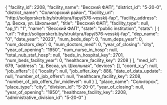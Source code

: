 {
    "facility_id": 2208,
    "facility_name": "Весский ФАП",
    "district_id": "5-20-0",
    "district_name": "Солигорский район",
    "facility_url": "http:\/\/soligorskcrb.by\/struktyra\/fapy\/576-vesskij-fap",
    "facility_address": "д. Веска, ул. Школьная",
    "title": "Весский ФАП",
    "facility_type": null,
    "ap_1": "1",
    "name": "Весский ФАП",
    "state": "public institution",
    "stats": [
        {
            "url": "http:\/\/soligorskcrb.by\/struktyra\/fapy\/576-vesskij-fap",
            "dep_name": "0",
            "date_year": "2023",
            "num_beds_dep": 0,
            "num_deps_year": 0,
            "num_doctors_dep": 0,
            "num_doctors_med": 0,
            "year_of_closing": "city",
            "year_of_opening": "1950",
            "num_nurse_in_hosp": null,
            "total_nub_staf_hosp": null,
            "beds_in_hospital_key": 2701,
            "num_beds_facility_year": 0,
            "healthcare_facility_key": 2208
        }
    ],
    "med_id": 679,
    "address": "д. Веска, ул. Школьная",
    "devices": [],
    "coord_x_y": null,
    "job_offers": [
        {
            "locality": null,
            "job_offer_key": 886,
            "date_of_data_update": null,
            "number_of_job_offers": null,
            "healthcare_facility_key": 2208,
            "number_of_job_offers_for_midlevel": null
        }
    ],
    "place_name": "Солигорск",
    "place_type": "city",
    "division_id": "5-20-0",
    "year_of_closing": null,
    "year_of_opening": "1950",
    "healthcare_facility_key": 2208,
    "administrative_division_id": "5-20-0"
}